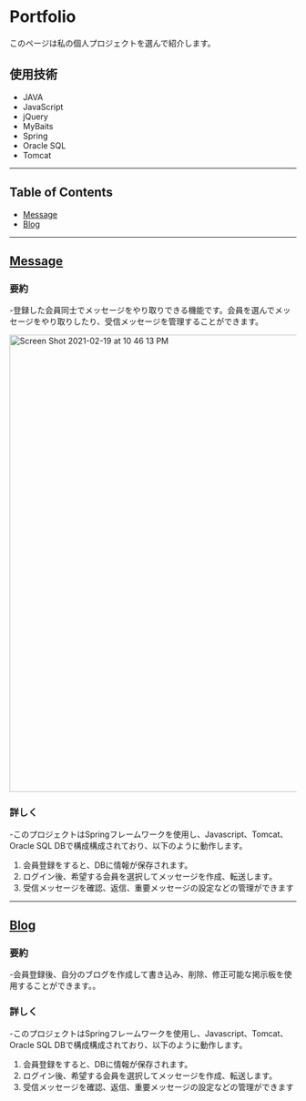 # Portfolio
このページは私の個人プロジェクトを選んで紹介します。

## 使用技術
- JAVA
- JavaScript
- jQuery
- MyBaits
- Spring
- Oracle SQL
- Tomcat

***

## Table of Contents
- [Message](https://github.com/heerokim/Portfolio-Massage.git)
- [Blog](https://github.com/heerokim/Portfolio-BLOG.git)

***

## [Message](https://github.com/heerokim/Portfolio-Massage.git)

### 要約

-登録した会員同士でメッセージをやり取りできる機能です。会員を選んでメッセージをやり取りしたり、受信メッセージを管理することができます。

<img width="803" alt="Screen Shot 2021-02-19 at 10 46 13 PM" src="https://user-images.githubusercontent.com/70967960/110199359-671e4600-7e9b-11eb-9555-fe47cc7fefea.png">

### 詳しく

-このプロジェクトはSpringフレームワークを使用し、Javascript、Tomcat、Oracle SQL DBで構成構成されており、以下のように動作します。

1. 会員登録をすると、DBに情報が保存されます。
2. ログイン後、希望する会員を選択してメッセージを作成、転送します。
3. 受信メッセージを確認、返信、重要メッセージの設定などの管理ができます






***

## [Blog](https://github.com/heerokim/Portfolio-BLOG.git)

### 要約

-会員登録後、自分のブログを作成して書き込み、削除、修正可能な掲示板を使用することができます。。

### 詳しく

-このプロジェクトはSpringフレームワークを使用し、Javascript、Tomcat、Oracle SQL DBで構成構成されており、以下のように動作します。

1. 会員登録をすると、DBに情報が保存されます。
2. ログイン後、希望する会員を選択してメッセージを作成、転送します。
3. 受信メッセージを確認、返信、重要メッセージの設定などの管理ができます


